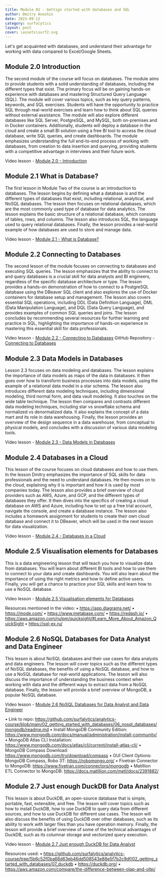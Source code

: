 ```yaml
---
title: Module 02 - Gettign started with databases and SQL
author: Dmitry Anoshin 
date: 2023-09-12
category: surfalytics
layout: post
cover: \assets\surf2.svg
---
```


Let's get acquainted with databases, and understand their advantage for working with data compared to Excel/Google Sheets.

Module 2.0 Introduction
-------------

The second module of the course will focus on databases. The module aims to provide students with a solid understanding of databases, including the different types that exist. The primary focus will be on gaining hands-on experience with databases and mastering Structured Query Language (SQL). The module will cover various topics, such as key query patterns, keywords, and SQL exercises. Students will have the opportunity to practice SQL through real-world exercises and learn how to think about SQL queries without external assistance. The module will also explore different databases like SQL Server, PostgreSQL, and MySQL, both on-premises and in Docker containers. Additionally, students will deploy a database in the cloud and create a small BI solution using a free BI tool to access the cloud database, write SQL queries, and create dashboards. The module emphasizes understanding the full end-to-end process of working with databases, from creation to data insertion and querying, providing students with a competitive advantage in interviews and their future work. 

Video lesson - [Module 2.0 - Introduction](https://youtu.be/GxLpe97h0tY)

Module 2.1 What is Database?
-------------

The first lesson in Module Two of the course is an introduction to databases. The lesson begins by defining what a database is and the different types of databases that exist, including relational, analytical, and NoSQL databases. The lesson then focuses on relational databases, which are the most commonly used type of database for data analytics. The lesson explains the basic structure of a relational database, which consists of tables, rows, and columns. The lesson also introduces SQL, the language used to query relational databases. Finally, the lesson provides a real-world example of how databases are used to store and manage data. 

Video lesson - [Module 2.1 - What is Database?](https://youtu.be/Chusfir1KDIQ)

Module 2.2 Connecting to Databases
-------------

The second lesson of the module focuses on connecting to databases and executing SQL queries. The lesson emphasizes that the ability to connect to and query databases is a crucial skill for data analysts and BI engineers, regardless of the specific database architecture or type. The lesson provides a hands-on demonstration of how to connect to a PostgreSQL database using the DBeaver SQL client and also explores the use of Docker containers for database setup and management. The lesson also covers essential SQL operations, including DDL (Data Definition Language), DML (Data Manipulation Language), and DQL (Data Query Language), and provides examples of common SQL queries and joins. The lesson concludes by recommending several resources for further learning and practice in SQL, highlighting the importance of hands-on experience in mastering this essential skill for data professionals. 

Video lesson - [Module 2.2 - Connecting to Databases](https://youtu.be/cxgW0rLn8lU)
GitHub Repository - [Connecting to Databases](https://github.com/surfalytics/analytics-course/tree/main/02_getting_started_with_databases/02_connecting_databases)

Module 2.3 Data Models in Databases
-------------
Lesson 2.3 focuses on data modeling and databases. The lesson explains the importance of data models as maps of the data in databases. It then goes over how to transform business processes into data models, using the example of a relational data model in a star schema. The lesson also introduces different data modeling techniques, including dimensional modeling, third normal form, and data vault modeling. It also touches on the wide table technique. The lesson then compares and contrasts different data modeling techniques, including star vs snowflake schema and normalized vs denormalized data. It also explains the concept of a data mart and its role in data warehousing. Finally, the lesson provides an overview of the design sequence in a data warehouse, from conceptual to physical models, and concludes with a discussion of various data modeling tools.

Video lesson - [Module 2.3 - Data Models in Databases](https://youtu.be/WW3FMSFtoAA)

Module 2.4 Databases in a Cloud
-------------
This lesson of the course focuses on cloud databases and how to use them. In the lesson Dmitry emphasizes the importance of SQL skills for data professionals and the need to understand databases. He then moves on to the cloud, explaining why it is important and how it is used by most companies today. The lesson also provides a brief overview of cloud providers such as AWS, Azure, and GCP, and the different types of databases they offer. It then dives into the specifics of creating a cloud database on AWS and Azure, including how to set up a free trial account, navigate the console, and create a database instance. The lesson also includes a homework assignment for students to create their own cloud database and connect it to DBeaver, which will be used in the next lesson for data visualization.

Video lesson - [Module 2.4 - Databases in a Cloud](https://youtu.be/u9Xll2a43xc)

Module 2.5 Visualisation elements for Databases
-------------
This is a data engineering lesson that will teach you how to visualize data from databases. You will learn about different BI tools and how to use them to connect to your data and create dashboards. You will also learn about the importance of using the right metrics and how to define active users. Finally, you will get a chance to practice your SQL skills and learn how to use a NoSQL database.

Video lesson - [Module 2.5 Visualisation elements for Databases](https://youtu.be/8zH2iaRHogM)

Resources mentioned in the video:
 • https://app.diagrams.net/
 • https://mode.com/
 • https://www.metabase.com/
 • https://redash.io/
 • https://aws.amazon.com/ru/pm/quicksight/#Learn_More_About_Amazon_QuickSight
 • https://sql-ex.ru/

Module 2.6 NoSQL Databases for Data Analyst and Data Engineer
-------------
This lesson is about NoSQL databases and their use cases for data analysts and data engineers.  The lesson will cover topics such as the different types of NoSQL databases, the benefits of using a NoSQL database, and how to use a NoSQL database for real-world applications.  The lesson will also discuss the importance of understanding the business context when working with data and the different ways to extract data from a NoSQL database.  Finally, the lesson will provide a brief overview of MongoDB, a popular NoSQL database.    

Video lesson - [Module 2.6 NoSQL Databases for Data Analyst and Data Engineer](https://youtu.be/bzTfn7WI5h8)

 • Link to repo: https://github.com/surfalytics/analytics-course/blob/main/02_getting_started_with_databases/06_nosql_databases/mongodb/readme.md
 • Install MongoDB Community Edition: https://www.mongodb.com/docs/manual/administration/install-community/
 • MongoDB Atlas CLI Installation: https://www.mongodb.com/docs/atlas/cli/current/install-atlas-cli/
 • MongoDB Compass Download: https://www.mongodb.com/try/download/compass
 • GUI Client Options: MongoDB Compass, Robo 3T: https://robomongo.org/
 • Fivetran Connector to MongoDB: https://www.fivetran.com/connectors/mongodb
 • Matillion ETL Connector to MongoDB: https://docs.matillion.com/metl/docs/2391882/

Module 2.7 Just enough DuckDB for Data Analyst
-------------
This lesson is about DuckDB, an open-source database that is simple, portable, fast, extensible, and free.  The lesson will cover topics such as how to install DuckDB, how to use DuckDB to query data from different sources, and how to use DuckDB for different use cases.  The lesson will also discuss the benefits of using DuckDB over other databases, such as its ability to work with larger files than you have operation memory.  Finally, the lesson will provide a brief overview of some of the technical advantages of DuckDB, such as its columnar storage and vectorized query execution. 

Video lesson - [Module 2.7 Just enough DuckDB for Data Analyst](https://youtu.be/Wo82r-YLN-U)

Resources used:
 • https://github.com/surfalytics/analytics-course/tree/5b6c52f0ba66d63eb46dd508543e88e5f7b2c9df/02_getting_started_with_databases/07_duckdb
 • https://duckdb.org/
 • https://aws.amazon.com/compare/the-difference-between-olap-and-oltp/

